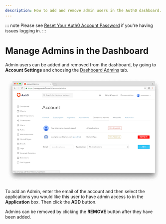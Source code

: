 ```yaml
---
description: How to add and remove admin users in the Auth0 dashboard.
---
```


::: note
Please see [Reset Your Auth0 Account Password](/tutorials/reset-account-password) if you're having issues logging in.
:::

# Manage Admins in the Dashboard

Admin users can be added and removed from the dashboard, by going to **Account Settings** and choosing the [Dashboard Admins](${manage_url}/#/account/admins) tab.

![Change Dashboard Admins](/media/articles/tutorials/manage-admins.png)

To add an Admin, enter the email of the account and then select the applications you would like this user to have admin access to in the **Application** box. Then click the **ADD** button.

Admins can be removed by clicking the **REMOVE** button after they have been added.
